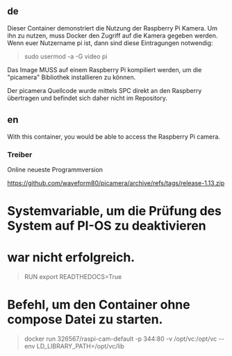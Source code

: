 ## de
Dieser Container demonstriert die Nutzung der Raspberry Pi Kamera.
Um ihn zu nutzen, muss Docker den Zugriff auf die Kamera gegeben werden.
Wenn euer Nutzername pi ist, dann sind diese Eintragungen notwendig:

> sudo usermod -a -G video pi

Das Image MUSS auf einem Raspberry Pi kompiliert werden,
um die "picamera" Bibliothek installieren zu können.

Der picamera Quellcode wurde mittels SPC direkt an den Raspberry übertragen
und befindet sich daher nicht im Repository.


## en
With this container, you would be able to access the Raspberry Pi camera.

### Treiber
Online neueste Programmversion

https://github.com/waveform80/picamera/archive/refs/tags/release-1.13.zip

# Systemvariable, um die Prüfung des System auf PI-OS zu deaktivieren
# war nicht erfolgreich.
> RUN export READTHEDOCS=True

# Befehl, um den Container ohne compose Datei zu starten.

> docker run 326567/raspi-cam-default -p 344:80 -v /opt/vc:/opt/vc --env LD_LIBRARY_PATH=/opt/vc/lib
